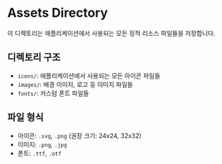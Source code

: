 # Assets Directory

이 디렉토리는 애플리케이션에서 사용되는 모든 정적 리소스 파일들을 저장합니다.

## 디렉토리 구조

- `icons/`: 애플리케이션에서 사용되는 모든 아이콘 파일들
- `images/`: 배경 이미지, 로고 등 이미지 파일들
- `fonts/`: 커스텀 폰트 파일들

## 파일 형식

- 아이콘: `.svg`, `.png` (권장 크기: 24x24, 32x32)
- 이미지: `.png`, `.jpg`
- 폰트: `.ttf`, `.otf` 